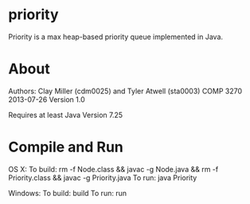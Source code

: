 priority
========

Priority is a max heap-based priority queue implemented in Java.

About
=====
Authors: Clay Miller (cdm0025) and Tyler Atwell (sta0003)
COMP 3270
2013-07-26 Version 1.0

Requires at least Java Version 7.25

Compile and Run
===============
OS X:
To build: rm -f Node.class && javac -g Node.java && rm -f Priority.class && javac -g Priority.java
To run: java Priority

Windows:
To build: build
To run: run
